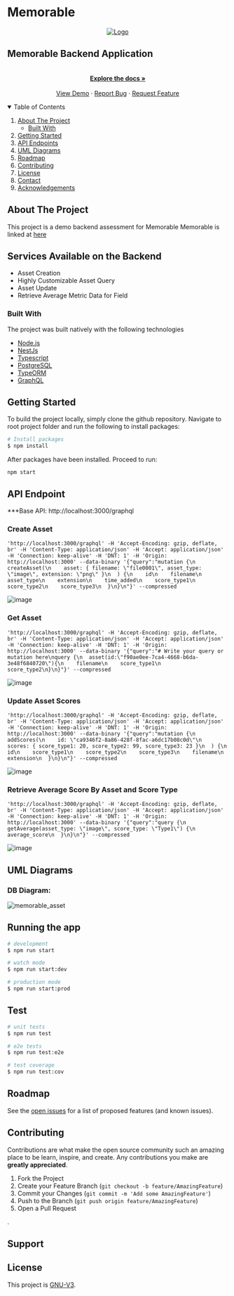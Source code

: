# Memorable
<p align="center">
  <a href="https://www.memorableai.com/">
    <img src="https://user-images.githubusercontent.com/65955286/159771902-0c5f42ec-0610-4fb3-a706-63f4e15a4758.png" alt="Logo">
  </a>
 
 <h2>Memorable Backend Application  </h2>
 </P>

 <p align="center">
    <br />
    <a href="https://github.com/nwokoyepraise/memorable"><strong>Explore the docs »</strong></a>
    <br />
    <br />
    <a href="https://heroku-memorableai-38ah2.herokuapp.com/">View Demo</a>
    ·
    <a href="https://github.com/nwokoyepraise/memorable/issues">Report Bug</a>
    ·
    <a href="https://github.com/nwokoyepraise/memorable/issues">Request Feature</a>
  </p>
</p>

<!-- TABLE OF CONTENTS -->
<details open="open">
  <summary>Table of Contents</summary>
  <ol>
    <li>
      <a href="#about-the-project">About The Project</a>
      <ul>
        <li><a href="#built-with">Built With</a></li>
      </ul>
    </li>
    <li>
      <a href="#getting-started">Getting Started</a>
    </li>
    <li><a href="#api-endpoints">API Endpoints</a></li>
    <li><a href="#uml-diagrams">UML Diagrams</a></li>
    <li><a href="#roadmap">Roadmap</a></li>
    <li><a href="#contributing">Contributing</a></li>
    <li><a href="#license">License</a></li>
    <li><a href="#contact">Contact</a></li>
    <li><a href="#acknowledgements">Acknowledgements</a></li>
  </ol>
</details>



<!-- ABOUT THE PROJECT -->
## About The Project
This project is a demo backend assessment for Memorable 
Memorable is linked at <a href="https://www.memorableai.com/">here</a>

<!-- END POINTS -->
## Services Available on the Backend
- Asset Creation
- Highly Customizable Asset Query
- Asset Update
- Retrieve Average Metric Data for Field

### Built With

The project was built natively with the following technologies
* [Node.js](https://nodejs.org)
* [NestJs](https://nestjs.com/)
* [Typescript](https://www.typescriptlang.org/)
* [PostgreSQL](https://www.postgresql.org/)
* [TypeORM](https://typeorm.io/#/)
* [GraphQL](https://graphql.org/)



<!-- GETTING STARTED -->
## Getting Started

To build the project locally, simply clone the github repository. Navigate to root project folder and run the following to install packages:

```bash
# Install packages
$ npm install
```

After packages have been installed. Proceed to run:

`npm start`

## API Endpoint

***Base API: http://localhost:3000/graphql

### Create Asset
```curl 
'http://localhost:3000/graphql' -H 'Accept-Encoding: gzip, deflate, br' -H 'Content-Type: application/json' -H 'Accept: application/json' -H 'Connection: keep-alive' -H 'DNT: 1' -H 'Origin: http://localhost:3000' --data-binary '{"query":"mutation {\n  createAsset(\n    asset: { filename: \"file0001\", asset_type: \"image\", extension: \"png\" }\n  ) {\n    id\n    filename\n    asset_type\n    extension\n    time_added\n    score_type1\n    score_type2\n    score_type3\n  }\n}\n"}' --compressed
```

![image](https://user-images.githubusercontent.com/65955286/159782126-18a82948-4462-4209-ad5d-a4d3416d9173.png)


### Get Asset
```curl 
'http://localhost:3000/graphql' -H 'Accept-Encoding: gzip, deflate, br' -H 'Content-Type: application/json' -H 'Accept: application/json' -H 'Connection: keep-alive' -H 'DNT: 1' -H 'Origin: http://localhost:3000' --data-binary '{"query":"# Write your query or mutation here\nquery {\n  asset(id:\"f90ae0ee-7ca4-4668-b6da-3e48f6840720\"){\n    filename\n    score_type1\n    score_type2\n}\n}"}' --compressed
```

![image](https://user-images.githubusercontent.com/65955286/159782975-15398dc5-ad84-4bb9-a0a0-c3d4443d3750.png)

### Update Asset Scores
```curl
'http://localhost:3000/graphql' -H 'Accept-Encoding: gzip, deflate, br' -H 'Content-Type: application/json' -H 'Accept: application/json' -H 'Connection: keep-alive' -H 'DNT: 1' -H 'Origin: http://localhost:3000' --data-binary '{"query":"mutation {\n  addScores(\n    id: \"ca9346f2-8a86-428f-8fac-a6dc17b08c0d\"\n    scores: { score_type1: 20, score_type2: 99, score_type3: 23 }\n  ) {\n    id\n    score_type1\n    score_type2\n    score_type3\n    filename\n    extension\n  }\n}\n"}' --compressed
```

![image](https://user-images.githubusercontent.com/65955286/159783472-9ad8739d-21c6-4d98-90b1-d2fef6fedd72.png)

### Retrieve Average Score By Asset and Score Type
```curl
'http://localhost:3000/graphql' -H 'Accept-Encoding: gzip, deflate, br' -H 'Content-Type: application/json' -H 'Accept: application/json' -H 'Connection: keep-alive' -H 'DNT: 1' -H 'Origin: http://localhost:3000' --data-binary '{"query":"query {\n  getAverage(asset_type: \"image\", score_type: \"Type1\") {\n    average_score\n  }\n}\n"}' --compressed
```

![image](https://user-images.githubusercontent.com/65955286/159783847-7eb5d128-4852-4240-951b-a14b95b26a67.png)

<!-- UML DIAGRAM -->
## UML Diagrams

### DB Diagram:


![memorable_asset](https://user-images.githubusercontent.com/65955286/159785931-8f52cd50-e079-4f18-af1b-624aa24f809a.svg)


## Running the app

```bash
# development
$ npm run start

# watch mode
$ npm run start:dev

# production mode
$ npm run start:prod
```

## Test

```bash
# unit tests
$ npm run test

# e2e tests
$ npm run test:e2e

# test coverage
$ npm run test:cov
```
<!-- ROADMAP -->
## Roadmap

See the [open issues](https://github.com/nwokoyepraise/memorable/issues) for a list of proposed features (and known issues).



<!-- CONTRIBUTING -->
## Contributing

Contributions are what make the open source community such an amazing place to be learn, inspire, and create. Any contributions you make are **greatly appreciated**.

1. Fork the Project
2. Create your Feature Branch (`git checkout -b feature/AmazingFeature`)
3. Commit your Changes (`git commit -m 'Add some AmazingFeature'`)
4. Push to the Branch (`git push origin feature/AmazingFeature`)
5. Open a Pull Request



<!-- LICENSE -->
.
## Support


## License

This project is [GNU-V3](LICENSE).
